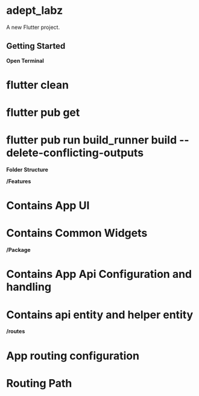 # adept_labz

A new Flutter project.

## Getting Started

**Open Terminal**

# flutter clean
# flutter pub get
# flutter pub run build_runner build --delete-conflicting-outputs

**Folder Structure**

**/Features**
# Contains App UI 
# Contains Common Widgets

**/Package**
# Contains App Api Configuration and handling 
# Contains api entity and helper entity

**/routes**
# App routing configuration
# Routing Path